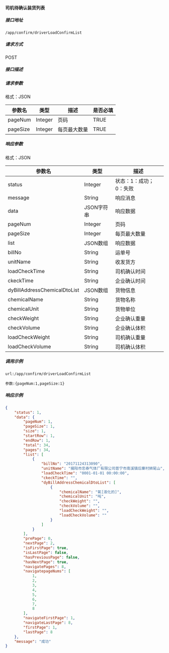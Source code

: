#### 司机待确认装货列表

##### 接口地址

```
/app/confirm/driverLoadConfirmList
```

##### 请求方式

POST

##### 接口描述

##### 请求参数

格式：JSON

| 参数名 | 类型 | 描述 | 是否必填 |
| --- | --- | --- | --- |
| pageNum| Integer | 页码| TRUE |
| pageSize| Integer | 每页最大数量| TRUE |

##### 响应参数

格式：JSON

| 参数名 | 类型 | 描述 |
| --- | --- | --- |
| status| Integer | 状态：1：成功；0：失败 |
| message| String | 响应消息 |
| data| JSON字符串| 响应数据 |
| pageNum| Integer | 页码|
| pageSize| Integer | 每页最大数量|
| list| JSON数组| 响应数据|
| billNo| String| 运单号 |
| unitName| String | 收发货方|
| loadCheckTime| String| 司机确认时间 |
| ckeckTime| String| 企业确认时间 |
| dyBillAddressChemicalDtoList| JSON数组| 货物信息 |
| chemicalName| String| 货物名称 |
| chemicalUnit| String| 货物单位 |
| checkWeight| String| 企业确认重量 |
| checkVolume| String| 企业确认体积 |
| loadCheckWeight| String| 司机确认重量 |
| loadCheckVolume| String| 司机确认体积 |

##### 调用示例

```
url:/app/confirm/driverLoadConfirmList

参数:{pageNum:1,pageSize:1}
```

##### 响应示例
``` json
{
    "status": 1,
    "data": {
        "pageNum": 1,
        "pageSize": 1,
        "size": 1,
        "startRow": 1,
        "endRow": 1,
        "total": 34,
        "pages": 34,
        "list": [
            {
                "billNo": "20171124313090",
                "unitName": "揭阳市忠泰气体厂有限公司普宁市南溪镇后寨村狮尾山",
                "loadCheckTime": "0001-01-01 00:00:00",
                "ckeckTime": "",
                "dyBillAddressChemicalDtoList": [
                    {
                        "chemicalName": "氧[液化的]",
                        "chemicalUnit": "吨",
                        "checkWeight": "",
                        "checkVolume": "",
                        "loadCheckWeight": "",
                        "loadCheckVolume": ""
                    }
                ]
            }
        ],
        "prePage": 0,
        "nextPage": 2,
        "isFirstPage": true,
        "isLastPage": false,
        "hasPreviousPage": false,
        "hasNextPage": true,
        "navigatePages": 8,
        "navigatepageNums": [
            1,
            2,
            3,
            4,
            5,
            6,
            7,
            8
        ],
        "navigateFirstPage": 1,
        "navigateLastPage": 8,
        "firstPage": 1,
        "lastPage": 8
    },
    "message": "成功"
}
```
